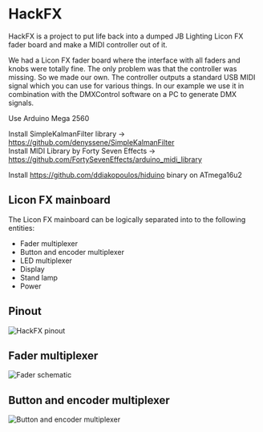 # HackFX

HackFX is a project to put life back into a dumped JB Lighting Licon FX fader board and make a MIDI controller out of it.  

We had a Licon FX fader board where the interface with all faders and knobs were totally fine. The only problem was that the controller was missing. So we made our own. The controller outputs a standard USB MIDI signal which you can use for various things. In our example we use it in combination with the DMXControl software on a PC to generate DMX signals.  

Use Arduino Mega 2560

Install SimpleKalmanFilter library -> https://github.com/denyssene/SimpleKalmanFilter  
Install MIDI Library by Forty Seven Effects -> https://github.com/FortySevenEffects/arduino_midi_library

Install https://github.com/ddiakopoulos/hiduino binary on ATmega16u2

## Licon FX mainboard
The Licon FX mainboard can be logically separated into to the following entities:
* Fader multiplexer
* Button and encoder multiplexer
* LED multiplexer
* Display
* Stand lamp
* Power

## Pinout
![HackFX pinout](https://github.com/niklasweber/HackFX/blob/master/documentation/hackfx_pinout.png?raw=true)

## Fader multiplexer

![Fader schematic](https://github.com/niklasweber/HackFX/blob/master/documentation/fader_schematic.svg?raw=true)

## Button and encoder multiplexer

![Button and encoder multiplexer](https://github.com/niklasweber/HackFX/blob/master/documentation/button_schematic.svg?raw=true)
